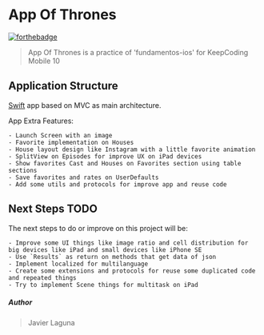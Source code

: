 # App Of Thrones

[![forthebadge](https://forthebadge.com/images/badges/made-with-swift.svg)](https://forthebadge.com)

> App Of Thrones is a practice of 'fundamentos-ios' for KeepCoding Mobile 10

## Application Structure

[Swift](https://developer.apple.com/swift/) app based on MVC as main architecture.

App Extra Features:

    - Launch Screen with an image
    - Favorite implementation on Houses
    - House layout design like Instagram with a little favorite animation
    - SplitView on Episodes for improve UX on iPad devices
    - Show favorites Cast and Houses on Favorites section using table sections
    - Save favorites and rates on UserDefaults
    - Add some utils and protocols for improve app and reuse code

## Next Steps TODO

The next steps to do or improve on this project will be:

    - Improve some UI things like image ratio and cell distribution for big devices like iPad and small devices like iPhone SE
    - Use `Results` as return on methods that get data of json
    - Implement localized for multilanguage
    - Create some extensions and protocols for reuse some duplicated code and repeated things
    - Try to implement Scene things for multitask on iPad
   
   
##### Author
> Javier Laguna
